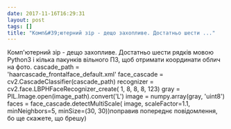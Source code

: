 ```yaml
---
date: 2017-11-16T16:29:31
layout: post
tags: []
title: "Комп&#39;ютерний зір - дещо захопливе. Достатньо шести ..."
---
```

Комп&#39;ютерний зір - дещо захопливе. Достатньо шести рядків мовою Python3 і кілька пакунків вільного ПЗ, щоб отримати координати облич на фото.
cascade_path = \
    &#39;haarcascade_frontalface_default.xml&#39;
face_cascade = cv2.CascadeClassifier(cascade_path)
recognizer = cv2.face.LBPHFaceRecognizer_create(
    1, 8, 8, 8, 123)
gray = PIL.Image.open(image_path).convert(&#39;L&#39;)
image = numpy.array(gray, &#39;uint8&#39;)
faces = face_cascade.detectMultiScale(
    image, scaleFactor=1.1, minNeighbors=5, 
    minSize=(30, 30))поправив попереднє повідомлення, бо ще скажете, що брешу)